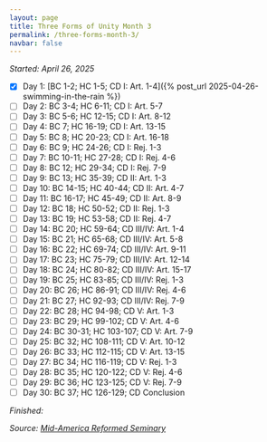 ```yaml
---
layout: page
title: Three Forms of Unity Month 3
permalink: /three-forms-month-3/
navbar: false
---
```


*Started: April 26, 2025*

- [x] Day 1: [BC 1-2; HC 1-5; CD I: Art. 1-4]({% post_url 2025-04-26-swimming-in-the-rain %})
- [ ] Day 2: BC 3-4; HC 6-11; CD I: Art. 5-7
- [ ] Day 3: BC 5-6; HC 12-15; CD I: Art. 8-12
- [ ] Day 4: BC 7; HC 16-19; CD I: Art. 13-15
- [ ] Day 5: BC 8; HC 20-23; CD I: Art. 16-18
- [ ] Day 6: BC 9; HC 24-26; CD I: Rej. 1-3
- [ ] Day 7: BC 10-11; HC 27-28; CD I: Rej. 4-6
- [ ] Day 8: BC 12; HC 29-34; CD I: Rej. 7-9
- [ ] Day 9: BC 13; HC 35-39; CD II: Art. 1-3
- [ ] Day 10: BC 14-15; HC 40-44; CD II: Art. 4-7
- [ ] Day 11: BC 16-17; HC 45-49; CD II: Art. 8-9
- [ ] Day 12: BC 18; HC 50-52; CD II: Rej. 1-3
- [ ] Day 13: BC 19; HC 53-58; CD II: Rej. 4-7
- [ ] Day 14: BC 20; HC 59-64; CD III/IV: Art. 1-4
- [ ] Day 15: BC 21; HC 65-68; CD III/IV: Art. 5-8
- [ ] Day 16: BC 22; HC 69-74; CD III/IV: Art. 9-11
- [ ] Day 17: BC 23; HC 75-79; CD III/IV: Art. 12-14
- [ ] Day 18: BC 24; HC 80-82; CD III/IV: Art. 15-17
- [ ] Day 19: BC 25; HC 83-85; CD III/IV: Rej. 1-3
- [ ] Day 20: BC 26; HC 86-91; CD III/IV: Rej. 4-6
- [ ] Day 21: BC 27; HC 92-93; CD III/IV: Rej. 7-9
- [ ] Day 22: BC 28; HC 94-98; CD V: Art. 1-3
- [ ] Day 23: BC 29; HC 99-102; CD V: Art. 4-6
- [ ] Day 24: BC 30-31; HC 103-107; CD V: Art. 7-9
- [ ] Day 25: BC 32; HC 108-111; CD V: Art. 10-12
- [ ] Day 26: BC 33; HC 112-115; CD V: Art. 13-15
- [ ] Day 27: BC 34; HC 116-119; CD V: Rej. 1-3
- [ ] Day 28: BC 35; HC 120-122; CD V: Rej. 4-6
- [ ] Day 29: BC 36; HC 123-125; CD V: Rej. 7-9
- [ ] Day 30: BC 37; HC 126-129; CD Conclusion

*Finished:*

*Source:* [*Mid-America Reformed Seminary*](https://s3.us-west-1.amazonaws.com/blog.swang.cloud/reformed-standards-monthly.pdf)